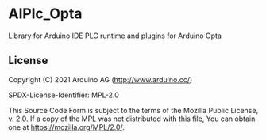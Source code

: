 # AlPlc_Opta

Library for Arduino IDE PLC runtime and plugins for Arduino Opta

## License 

Copyright (C) 2021 Arduino AG (http://www.arduino.cc/)

SPDX-License-Identifier: MPL-2.0


This Source Code Form is subject to the terms of the Mozilla Public
License, v. 2.0. If a copy of the MPL was not distributed with this
file, You can obtain one at https://mozilla.org/MPL/2.0/.
